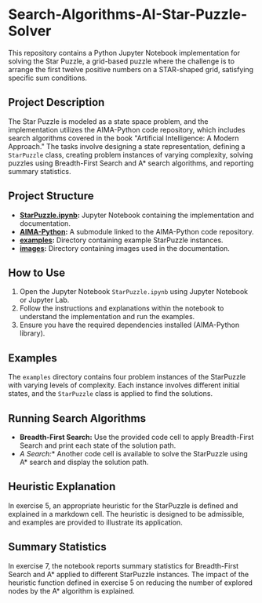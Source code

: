 # Search-Algorithms-AI-Star-Puzzle-Solver


This repository contains a Python Jupyter Notebook implementation for solving the Star Puzzle, a grid-based puzzle where the challenge is to arrange the first twelve positive numbers on a STAR-shaped grid, satisfying specific sum conditions.

## Project Description

The Star Puzzle is modeled as a state space problem, and the implementation utilizes the AIMA-Python code repository, which includes search algorithms covered in the book "Artificial Intelligence: A Modern Approach." The tasks involve designing a state representation, defining a `StarPuzzle` class, creating problem instances of varying complexity, solving puzzles using Breadth-First Search and A* search algorithms, and reporting summary statistics.

## Project Structure

- **[StarPuzzle.ipynb](StarPuzzle.ipynb):** Jupyter Notebook containing the implementation and documentation.
- **[AIMA-Python](https://github.com/aimacode/aima-python):** A submodule linked to the AIMA-Python code repository.
- **[examples](examples):** Directory containing example StarPuzzle instances.
- **[images](images):** Directory containing images used in the documentation.

## How to Use

1. Open the Jupyter Notebook `StarPuzzle.ipynb` using Jupyter Notebook or Jupyter Lab.
2. Follow the instructions and explanations within the notebook to understand the implementation and run the examples.
3. Ensure you have the required dependencies installed (AIMA-Python library).

## Examples

The `examples` directory contains four problem instances of the StarPuzzle with varying levels of complexity. Each instance involves different initial states, and the `StarPuzzle` class is applied to find the solutions.

## Running Search Algorithms

- **Breadth-First Search:** Use the provided code cell to apply Breadth-First Search and print each state of the solution path.
- **A* Search:** Another code cell is available to solve the StarPuzzle using A* search and display the solution path.

## Heuristic Explanation

In exercise 5, an appropriate heuristic for the StarPuzzle is defined and explained in a markdown cell. The heuristic is designed to be admissible, and examples are provided to illustrate its application.

## Summary Statistics

In exercise 7, the notebook reports summary statistics for Breadth-First Search and A* applied to different StarPuzzle instances. The impact of the heuristic function defined in exercise 5 on reducing the number of explored nodes by the A* algorithm is explained.

